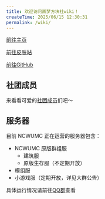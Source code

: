 ```yaml
---
title: 欢迎访问画梦方块社wiki！
createTime: 2025/06/15 12:30:31
permalink: /wiki/
---
```



[前往主页](/ncwumc/)

[前往皮肤站](https://skin.twinklestars.top/auth/register)

[前往GitHub](https://github.com/xyrct301/ncwumc)

## 社团成员
来看看可爱的[社团成员](/ncwumc/list/ "点击查看社团成员列表")们吧～

## 服务器
目前 NCWUMC 正在运营的服务器包含：

* NCWUMC 原版群组服
  * 建筑服
  * 原版生存服（不定期开放）
* 模组服
* 小游戏服（定期开放，详见大群公告）

具体运行情况请前往[QQ群](/ncwumc/qq/)查看






